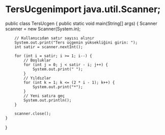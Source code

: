 # TersUcgenimport java.util.Scanner;

public class TersUcgen {
    public static void main(String[] args) {
        Scanner scanner = new Scanner(System.in);

        // Kullanıcıdan satır sayısı alınır
        System.out.print("Ters üçgenin yüksekliğini girin: ");
        int satir = scanner.nextInt();

        for (int i = satir; i >= 1; i--) {
            // Boşluklar
            for (int j = 0; j < satir - i; j++) {
                System.out.print(" ");
            }
            // Yıldızlar
            for (int k = 1; k <= (2 * i - 1); k++) {
                System.out.print("*");
            }
            // Yeni satıra geç
            System.out.println();
        }

        scanner.close();
    }
}
